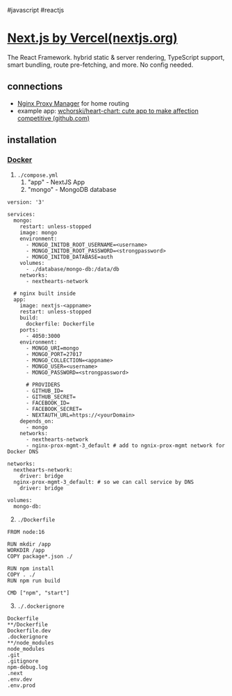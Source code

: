 #javascript #reactjs
# [Next.js by Vercel(nextjs.org)](https://nextjs.org/)
The React Framework. hybrid static & server rendering, TypeScript support, smart bundling, route pre-fetching, and more. No config needed.

## connections
- [Nginx Proxy Manager](Nginx%20Proxy%20Manager.md) for home routing
- example app: [wchorski/heart-chart: cute app to make affection competitive (github.com)](https://github.com/wchorski/heart-chart)

## installation
### [Docker](Docker.md)
1. `./compose.yml`
	1. "app" - NextJS App
	2. "mongo" - MongoDB database
```
version: '3'

services:
  mongo:
    restart: unless-stopped
    image: mongo
    environment:
      - MONGO_INITDB_ROOT_USERNAME=<username>
      - MONGO_INITDB_ROOT_PASSWORD=<strongpassword>
      - MONGO_INITDB_DATABASE=auth
    volumes:
      - ./database/mongo-db:/data/db
    networks:
      - nexthearts-network

  # nginx built inside
  app:
    image: nextjs-<appname>
    restart: unless-stopped
    build:
      dockerfile: Dockerfile
    ports:
      - 4050:3000
    environment:
      - MONGO_URI=mongo
      - MONGO_PORT=27017
      - MONGO_COLLECTION=<appname>
      - MONGO_USER=<username>
      - MONGO_PASSWORD=<strongpassword>

      # PROVIDERS
      - GITHUB_ID=
      - GITHUB_SECRET=
      - FACEBOOK_ID=
      - FACEBOOK_SECRET=
      - NEXTAUTH_URL=https://<yourDomain>
    depends_on:
      - mongo
    networks:
      - nexthearts-network
      - nginx-prox-mgmt-3_default # add to ngnix-prox-mgmt network for Docker DNS

networks:
  nexthearts-network:
    driver: bridge
  nginx-prox-mgmt-3_default: # so we can call service by DNS
    driver: bridge

volumes:
  mongo-db:
```

2. `./Dockerfile`
```
FROM node:16

RUN mkdir /app
WORKDIR /app
COPY package*.json ./

RUN npm install
COPY . ./
RUN npm run build

CMD ["npm", "start"]
```

3. `./.dockerignore`
```
Dockerfile
**/Dockerfile
Dockerfile.dev
.dockerignore
**/node_modules
node_modules
.git
.gitignore
npm-debug.log
.next
.env.dev
.env.prod
```